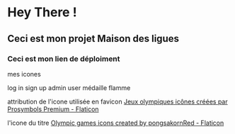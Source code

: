 # Hey There ! 
## Ceci est mon projet Maison des ligues
### Ceci est mon lien de déploiment

mes icones

log in 
<i class="fa-solid fa-right-to-bracket fa-bounce" style="color: #014296ff;"></i>
sign up
<i class="fa-solid fa-user-plus fa-bounce" style="color: #014296ff;"></i>
admin 
<i class="fa-solid fa-user-tie fa-bounce" style="color: #014296ff"></i>
user
<i class="fa-solid fa-user fa-bounce" style="color: #014296ff"></i>
médaille 
<i class="fa-solid fa-medal fa-bounce" style="color: #014296ff"></i>
flamme 
<i class="fa-solid fa-fire-flame-curved fa-bounce" style="color: #014296ff"></i>


attribution de l'icone utilisée en favicon
<a href="https://www.flaticon.com/fr/icones-gratuites/jeux-olympiques" title="jeux olympiques icônes">Jeux olympiques icônes créées par Prosymbols Premium - Flaticon</a>

l'icone du titre 
<a href="https://www.flaticon.com/free-icons/olympic-games" title="olympic games icons">Olympic games icons created by pongsakornRed - Flaticon</a>
